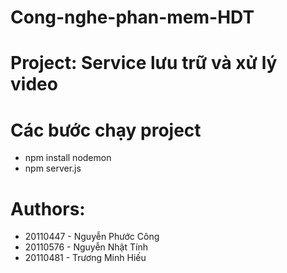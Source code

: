 # Cong-nghe-phan-mem-HDT 
# Project: Service lưu trữ và xử lý video
# Các bước chạy project
- npm install nodemon
- npm server.js
# Authors:
+ 20110447 - Nguyễn Phước Công
+ 20110576 - Nguyễn Nhật Tính
+ 20110481 - Trương Minh Hiếu
